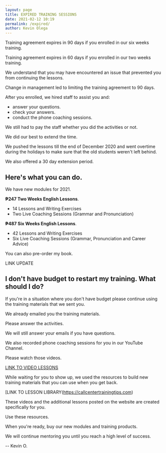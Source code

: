 ```yaml
--- 
layout: page
title: EXPIRED TRAINING SESSIONS
date: 2021-02-12 10:19
permalink: /expired/ 
author: Kevin Olega 
--- 
```

Training agreement expires in 90 days if you enrolled in our six weeks training.

Training agreement expires in 60 days if you enrolled in our two weeks training.

We understand that you may have encountered an issue that prevented you from continuing the lessons.

Change in management led to limiting the training agreement to 90 days.

After you enrolled, we hired staff to assist you and:

- answer your questions.
- check your answers.
- conduct the phone coaching sessions.

We still had to pay the staff whether you did the activities or not.

We did our best to extend the time.

We pushed the lessons till the end of December 2020 and went overtime during the holidays to make sure that the old students weren't left behind.

We also offered a 30 day extension period.

## Here's what you can do.

We have new modules for 2021.

**₱247 Two Weeks English Lessons**.

- 14 Lessons and Writing Exercises
- Two Live Coaching Sessions (Grammar and Pronunciation)

**₱487 Six Weeks English Lessons**.

- 42 Lessons and Writing Exercises
- Six Live Coaching Sessions (Grammar, Pronunciation and Career Advice)

You can also pre-order my book.

LINK UPDATE

## I don't have budget to restart my training. What should I do?

If you're in a situation where you don't have budget please continue using the training materials that we sent you.

We already emailed you the training materials.

Please answer the activities.

We will still answer your emails if you have questions.

We also recorded phone coaching sessions for you in our YouTube Channel.

Please watch those videos.

[LINK TO VIDEO LESSONS](https://callcentertrainingtips.com/videos)

While waiting for you to show up, we used the resources to build new training materials that you can use when you get back.

[LINK TO LESSON LIBRARY(https://callcentertrainingtips.com)

These videos and the additional lessons posted on the website are created specifically for you.

Use these resources.

When you're ready, buy our new modules and training products.

We will continue mentoring you until you reach a high level of success.

-- Kevin O.